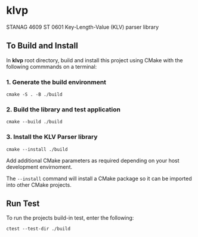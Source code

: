 # klvp
STANAG 4609 ST 0601 Key-Length-Value (KLV) parser library

## To Build and Install
In __klvp__ root directory, build and install this project using CMake with the following commmands on a terminal:

### 1. Generate the build environment
    cmake -S . -B ./build 
### 2. Build the library and test application
    cmake --build ./build 
### 3. Install the KLV Parser library
    cmake --install ./build

Add additional CMake parameters as required depending on your host development envirnoment.

The `--install` command will install a CMake package so it can be imported into other CMake projects.

## Run Test
To run the projects build-in test, enter the following:

    ctest --test-dir ./build
